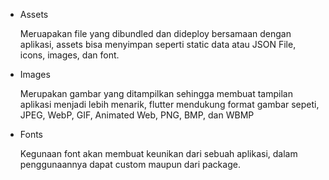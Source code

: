 <ul>
    <li>Assets </br>
    <p>Meruapakan file yang dibundled dan dideploy bersamaan dengan aplikasi, assets bisa menyimpan seperti static data atau JSON File, icons, images, dan font.</p>
    <li>Images </br>
    <p>Merupakan gambar yang ditampilkan sehingga membuat tampilan aplikasi menjadi lebih menarik, flutter mendukung format gambar sepeti, JPEG, WebP, GIF, Animated Web, PNG, BMP, dan WBMP</p>
    <li>Fonts </br>
    <p>Kegunaan font akan membuat keunikan dari sebuah aplikasi, dalam penggunaannya dapat custom maupun dari package.</p>
</ul>